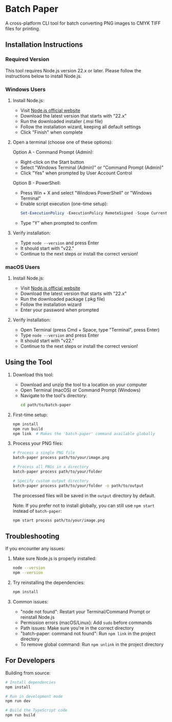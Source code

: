 # Batch Paper

A cross-platform CLI tool for batch converting PNG images to CMYK TIFF files for printing.

## Installation Instructions

### Required Version
This tool requires Node.js version 22.x or later. Please follow the instructions below to install Node.js.

### Windows Users

1. Install Node.js:
   - Visit [Node.js official website](https://nodejs.org/)
   - Download the latest version that starts with "22.x"
   - Run the downloaded installer (.msi file)
   - Follow the installation wizard, keeping all default settings
   - Click "Finish" when complete

2. Open a terminal (choose one of these options):

   Option A - Command Prompt (Admin):
   - Right-click on the Start button
   - Select "Windows Terminal (Admin)" or "Command Prompt (Admin)"
   - Click "Yes" when prompted by User Account Control

   Option B - PowerShell:
   - Press Win + X and select "Windows PowerShell" or "Windows Terminal"
   - Enable script execution (one-time setup):
     ```powershell
     Set-ExecutionPolicy -ExecutionPolicy RemoteSigned -Scope CurrentUser
     ```
   - Type "Y" when prompted to confirm

3. Verify installation:
   - Type `node --version` and press Enter
   - It should start with "v22."
   - Continue to the next steps or install the correct version!

### macOS Users

1. Install Node.js:
   - Visit [Node.js official website](https://nodejs.org/)
   - Download the latest version that starts with "22.x"
   - Run the downloaded package (.pkg file)
   - Follow the installation wizard
   - Enter your password when prompted

2. Verify installation:
   - Open Terminal (press Cmd + Space, type "Terminal", press Enter)
   - Type `node --version` and press Enter
   - It should start with "v22."
   - Continue to the next steps or install the correct version!

## Using the Tool

1. Download this tool:
   - Download and unzip the tool to a location on your computer
   - Open Terminal (macOS) or Command Prompt (Windows)
   - Navigate to the tool's directory:
     ```bash
     cd path/to/batch-paper
     ```

2. First-time setup:
   ```bash
   npm install
   npm run build
   npm link  # Makes the 'batch-paper' command available globally
   ```

3. Process your PNG files:
   ```bash
   # Process a single PNG file
   batch-paper process path/to/your/image.png

   # Process all PNGs in a directory
   batch-paper process path/to/your/folder

   # Specify custom output directory
   batch-paper process path/to/your/folder -o path/to/output
   ```

   The processed files will be saved in the `output` directory by default.

   Note: If you prefer not to install globally, you can still use `npm start` instead of `batch-paper`:
   ```bash
   npm start process path/to/your/image.png
   ```

## Troubleshooting

If you encounter any issues:

1. Make sure Node.js is properly installed:
   ```bash
   node --version
   npm --version
   ```

2. Try reinstalling the dependencies:
   ```bash
   npm install
   ```

3. Common issues:
   - "node not found": Restart your Terminal/Command Prompt or reinstall Node.js
   - Permission errors (macOS/Linux): Add `sudo` before commands
   - Path issues: Make sure you're in the correct directory
   - "batch-paper: command not found": Run `npm link` in the project directory
   - To remove global command: Run `npm unlink` in the project directory

## For Developers

Building from source:

```bash
# Install dependencies
npm install

# Run in development mode
npm run dev

# Build the TypeScript code
npm run build
```